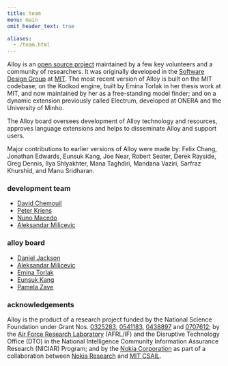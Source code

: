 ```yaml
---
title: team
menu: main
omit_header_text: true

aliases:
  - /team.html
---
```


Alloy is an [open source project](https://github.com/AlloyTools) maintained by a few key volunteers and a community of researchers. It was originally developed in the [Software Design Group](http://sdg.csail.mit.edu) at [MIT](http://mit.edu). The most recent version of Alloy is built on the MIT codebase; on the Kodkod engine, built by Emina Torlak in her thesis work at MIT, and now maintained by her as a free-standing model finder; and on a dynamic extension previously called Electrum, developed at ONERA and the University of Minho.

The Alloy board oversees development of Alloy technology and resources, approves language extensions and helps to disseminate Alloy and support users.

Major contributions to earlier versions of Alloy were made by: Felix
Chang, Jonathan Edwards, Eunsuk Kang, Joe Near, Robert Seater, Derek Rayside, Greg Dennis, Ilya Shlyakhter, Mana Taghdiri, Mandana Vaziri, Sarfraz Khurshid, and Manu Sridharan.


### development team
* [David Chemouil](http://foo)
* [Peter Kriens]()
* [Nuno Macedo](http://foo)
* [Aleksandar Milicevic](http://people.csail.mit.edu/aleks)

### alloy board

* [Daniel Jackson](http://people.csail.mit.edu/dnj)
* [Aleksandar Milicevic](http://people.csail.mit.edu/aleks)
* [Emina Torlak](http://people.csail.mit.edu/emina)
* [Eunsuk Kang](http://people.csail.mit.edu/eskang)
* [Pamela Zave](http://pamelazave.com)

### acknowledgements

Alloy is the product of a research project funded by the National Science Foundation under Grant Nos. [0325283](http://www.nsf.gov/awardsearch/showAward.do?AwardNumber=0325283), [0541183](http://www.nsf.gov/awardsearch/showAward.do?AwardNumber=0541183), [0438897](http://www.nsf.gov/awardsearch/showAward.do?AwardNumber=0438897) and [0707612](http://www.nsf.gov/awardsearch/showAward.do?AwardNumber=0707612); by the [Air Force Research Laboratory](http://www.wpafb.af.mil/AFRL/) (AFRL/IF) and the Disruptive Technology Office (DTO) in the National Intelligence Community Information Assurance Research (NICIAR) Program; and by the [Nokia Corporation](http://www.nokia.com) as part of a collaboration between [Nokia Research](http://research.nokia.com/) and [MIT CSAIL](http://www.csail.mit.edu/).


